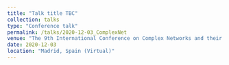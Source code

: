 ```yaml
---
title: "Talk title TBC"
collection: talks
type: "Conference talk"
permalink: /talks/2020-12-03_ComplexNet
venue: "The 9th International Conference on Complex Networks and their Applications"
date: 2020-12-03
location: "Madrid, Spain (Virtual)"
---
```


